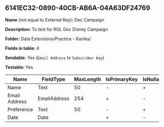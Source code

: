 ## 6141EC32-0890-40CB-AB6A-04A63DF24769

**Name** (not equal to External Key)**:** Dec Campaign

**Description:** To test for RGL Dec Disney Campaign

**Folder:** Data Extensions/Practice - Kanika/

**Fields in table:** 4

**Sendable:** Yes (`Email Address` to `Subscriber Key`)

**Testable:** Yes

| Name | FieldType | MaxLength | IsPrimaryKey | IsNullable | DefaultValue |
| --- | --- | --- | --- | --- | --- |
| Name | Text | 50 | - | + |  |
| Email Address | EmailAddress | 254 | + | - |  |
| Preference | Text | 50 | - | + |  |
| Date | Date |  | + | - | GetDate() |
